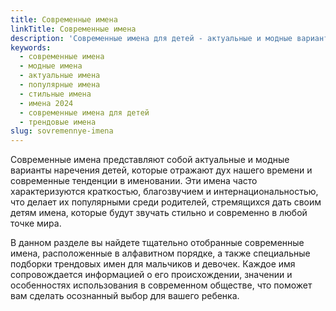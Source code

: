 ```yaml
---
title: Современные имена
linkTitle: Современные имена
description: 'Современные имена для детей - актуальные и модные варианты имен, которые популярны в наше время. Выберите стильное современное имя для вашего ребенка.'
keywords:
  - современные имена
  - модные имена
  - актуальные имена
  - популярные имена
  - стильные имена
  - имена 2024
  - современные имена для детей
  - трендовые имена
slug: sovremennye-imena
---
```


Современные имена представляют собой актуальные и модные варианты наречения детей, которые отражают дух нашего времени и современные тенденции в именовании. Эти имена часто характеризуются краткостью, благозвучием и интернациональностью, что делает их популярными среди родителей, стремящихся дать своим детям имена, которые будут звучать стильно и современно в любой точке мира.

В данном разделе вы найдете тщательно отобранные современные имена, расположенные в алфавитном порядке, а также специальные подборки трендовых имен для мальчиков и девочек. Каждое имя сопровождается информацией о его происхождении, значении и особенностях использования в современном обществе, что поможет вам сделать осознанный выбор для вашего ребенка.
